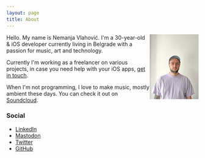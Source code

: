 ```yaml
---
layout: page
title: About
---
```


<img src="about_me.jpg" class="profile-picture" width="128" align="right">

Hello. My name is Nemanja Vlahović.
I'm a 30-year-old & iOS developer currently living in Belgrade with a passion for music, art and technology.

Currently I'm working as a freelancer on various projects, in case you need help with your iOS apps, [get in touch](<mailto: nemanja@nemanjavlahovic.com>).

When I'm not programming, I love to make music, mostly ambient these days. You can check it out on [Soundcloud](https://soundcloud.com/subsidedmusic).

### Social

- [LinkedIn](https://www.linkedin.com/in/nemanja-vlahovic/)
- [Mastodon](https://masto.ai/@nemanjavlahovic)
- [Twitter](http://twitter.com/__nemanja)
- [GitHub](https://github.com/nemanjavlahovic)
